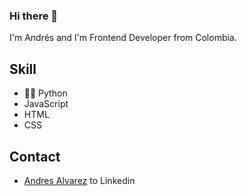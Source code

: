 ### Hi there 👋
I'm Andrés and I'm Frontend Developer from Colombia.

## Skill
- 👨‍💻 Python
- JavaScript
- HTML
- CSS


## Contact
- [Andres Alvarez](https://www.linkedin.com/in/andresalvarezbecerra/) to Linkedin

<!--
**aandres051/aandres051** is a ✨ _special_ ✨ repository because its `README.md` (this file) appears on your GitHub profile.

Here are some ideas to get you started:

- 🔭 I’m currently working on ...
- 🌱 I’m currently learning ...
- 👯 I’m looking to collaborate on ...
- 🤔 I’m looking for help with ...
- 💬 Ask me about ...
- 📫 How to reach me: ...
- 😄 Pronouns: ...
- ⚡ Fun fact: ...
-->

